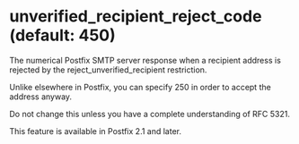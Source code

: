 # unverified_recipient_reject_code (default: 450)

The numerical Postfix SMTP server response when a recipient address
is rejected by the reject\_unverified\_recipient restriction.




Unlike elsewhere in Postfix, you can specify 250 in order to
accept the address anyway.




Do not change this unless you have a complete understanding of RFC 5321.




This feature is available in Postfix 2.1 and later.



